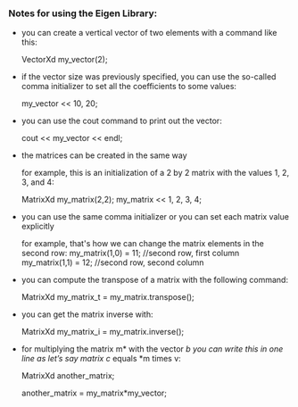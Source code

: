 ### Notes for using the Eigen Library:
- you can create a vertical vector of two elements with a command like this:

  VectorXd my_vector(2);

- if the vector size was previously specified, you can use the so-called comma initializer to set all the coefficients to some values:

  my_vector << 10, 20;

- you can use the cout command to print out the vector:

  cout << my_vector << endl;
  
- the matrices can be created in the same way

  for example, this is an initialization of a 2 by 2 matrix with the values 1, 2, 3, and 4:
  
   MatrixXd my_matrix(2,2);
   my_matrix << 1, 2,
             3, 4;
             
- you can use the same comma initializer or you can set each matrix value explicitly
  
  for example, that's how we can change the matrix elements in the second row:
   my_matrix(1,0) = 11;    //second row, first column
   my_matrix(1,1) = 12;    //second row, second column
  
- you can compute the transpose of a matrix with the following command:

  MatrixXd my_matrix_t = my_matrix.transpose();
  
- you can get the matrix inverse with:

  MatrixXd my_matrix_i = my_matrix.inverse();
  
- for multiplying the matrix m* with the vector *b you can write this in one line as let’s say matrix c* equals *m times v:
  
  MatrixXd another_matrix;
  
  another_matrix = my_matrix*my_vector;
  
